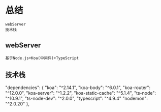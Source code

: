 # 总结
    webServer
    技术栈

## webServer
    基于Node.js+Koa(中间件)+TypeScript
    
## 技术栈
  "dependencies": {
    "koa": "^2.14.1",
    "koa-body": "^6.0.1",
    "koa-router": "^12.0.0",
    "koa-server": "^1.2.2",
    "koa-static-cache": "^5.1.4",
    "ts-node": "^10.9.1",
    "ts-node-dev": "^2.0.0",
    "typescript": "^4.9.4"
    "nodemon": "^2.0.20"
  },